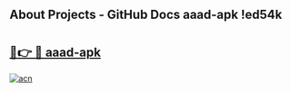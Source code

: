 ## About Projects - GitHub Docs aaad-apk !ed54k

# <h2><a href="https://andorid.site?title=aaad-apk&ref=13PRO">🔗👉 🔴 aaad-apk</a></h2>

[![acn](https://github.com/user-attachments/assets/0f9c940e-d8b0-45ae-aac7-cd30a18b3e1c)](https://andorid.site?title=aaad-apk&ref=13PRO)

